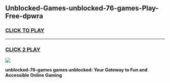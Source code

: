
## Unblocked-Games-unblocked-76-games-Play-Free-dpwra
<h3>
<a href="https://premium76.site?title=unblocked-76-games&ref=10A">CLICK TO PLAY</a></h3>
<hr>

<h3>
<a href="https://premium76.site?title=unblocked-76-games&ref=10A">CLICK 2 PLAY</a>
  
</h3>

<a href="https://premium76.site?title=unblocked-76-games&ref=10A"><img src="https://clearcache.store/games.png"></a>


**unblocked-76-games games unblocked: Your Gateway to Fun and Accessible Online Gaming**
